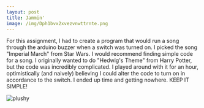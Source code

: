```yaml
---
layout: post
title: Jammin'
image: /img/Dph1bvx2xvezvnwttrnte.png
---
```


For this assignment, I had to create a program that would run a song through the arduino buzzer when a switch was turned on. I picked the song "Imperial March" from Star Wars. I would recommend finding simple code for a song. I originally wanted to do "Hedwig's Theme" from Harry Potter, but the code was incredibly complicated. I played around with it for an hour, optimistically (and naively) believing I could alter the code to turn on in accordance to the switch. I ended up time and getting nowhere. KEEP IT SIMPLE! 

![plushy](/img/DSC_1596.JPG)


